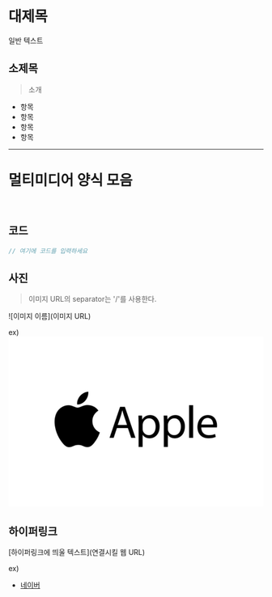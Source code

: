 # 대제목

일반 텍스트

## 소제목
> 소개

- 항목
- 항목
- 항목
- 항목
---

# 멀티미디어 양식 모음
<br>

## 코드

```javascript
// 여기에 코드를 입력하세요
```

## 사진
> 이미지 URL의 separator는 '/'를 사용한다.

![이미지 이름](이미지 URL)

ex)
![애플 로고](./image/apple.jpg)

## 하이퍼링크
[하이퍼링크에 띄울 텍스트](연결시킬 웹 URL)

ex)
- [네이버](https://www.naver.com/)
